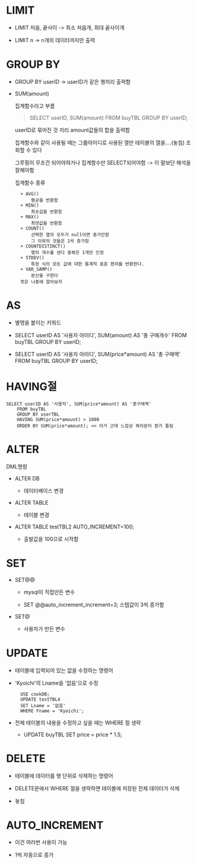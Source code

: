 # LIMIT

+ LIMIT 처음, 끝사이 -> 최소 처음개, 최대 끝사이개

+ LIMIT n -> n개의 데이터까지만 출력

# GROUP BY

+ GROUP BY userID -> userID가 같은 행끼리 출력함

+ SUM(amount) 

    집계함수라고 부름

    > SELECT userID, SUM(amount) FROM buyTBL GROUP BY userID;

    userID로 묶어진 것 끼리 amount값들의 합을 출력함

    집계함수와 같이 사용될 때는 그룹아이디로 사용된 열만 테이블의 열을....(놓침) 조회할 수 있다

    그루핑이 무조건 되어야하거나 집계함수만 SELECT되어야함 -> 이 말보단 해석을 잘해야함

    집계함수 종류

        + AVG()
            평균을 반환함
        + MIN()
            최솟값을 반환함
        + MAX()
            최댓값을 반환함
        + COUNT()
            선택한 열의 모두가 null이면 증가안함
            그 이외의 것들은 1씩 증가함
        + COUNTDISTINCT()
            행의 개수를 센다 중복은 1개만 인정
        + STDEV()
            특정 식의 모든 값에 대한 통계적 표준 편차를 반환한다.
        + VAR_SAMP()
            분산을 구한다
        뜻은 나중에 알아보자

# AS

+ 별명을 붙이는 키워드

+ SELECT userID AS '사용자 아이디', SUM(amount) AS '총 구매개수' FROM buyTBL GROUP BY userID;

+ SELECT userID AS '사용자 아이디', SUM(price*amount) AS '총 구매액' FROM buyTBL GROUP BY userID;

# HAVING절

    SELECT userID AS '사용자', SUM(price*amount) AS '총구매액'
        FROM buyTBL
        GROUP BY userTBL
        HAVING SUM(price*amount) > 1000
        ORDER BY SUM(price*amount); << 이거 근데 느낌상 쿼리문이 뭔가 틀림

# ALTER

DML명령

+ ALTER DB

    + 데이터베이스 변경

+ ALTER TABLE

    + 테이블 변경

+ ALTER TABLE testTBL2 AUTO_INCREMENT=100;

    + 출발값을 100으로 시작함

# SET

+ SET@@ 

    + mysql이 직접만든 변수

    + SET @@auto_increment_increment=3; 스텝값이 3씩 증가함

+ SET@

    + 사용자가 만든 변수

# UPDATE

+ 테이블에 입력되어 있는 앖을 수정하는 명령어

+ 'Kyoichi'의 Lname을 '없음'으로 수정

        USE cookDB;
        UPDATE testTBL4
        SET Lname = '없음'
        WHERE Fname = 'Kyoichi';
    

+ 전체 테이블의 내용을 수정하고 싶을 때는 WHERE 절 생략

    + UPDATE buyTBL SET price = price * 1.5;

# DELETE

+ 테이블에 데이터를 행 단위로 삭제하는 명령어

+ DELETE문에서 WHERE 절을 생략하면 테이블에 저장된 전체 데이터가 삭제

+ 놓침

# AUTO_INCREMENT

+ 이건 여러번 사용이 가능

+ 1씩 자동으로 증가